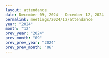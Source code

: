 ```yaml
---
layout: attendance
date: December 09, 2024 - December 12, 2024
permalink: meetings/2024/12/attendance
year: "2024"
month: "12"
prev_year: "2024"
prev_month: "09"
prev_prev_year: "2024"
prev_prev_month: "06"
---
```


